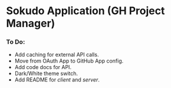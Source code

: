 # Sokudo Application (GH Project Manager)


### To Do:
* Add caching for external API calls.
* Move from OAuth App to GitHub App config.
* Add code docs for API.
* Dark/White theme switch.
* Add README for _client_ and _server_.

